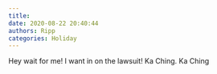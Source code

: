 ```yaml
---
title: 
date: 2020-08-22 20:40:44
authors: Ripp
categories: Holiday
---
```


 Hey wait for me!  I want in on the lawsuit!
Ka Ching. Ka Ching
